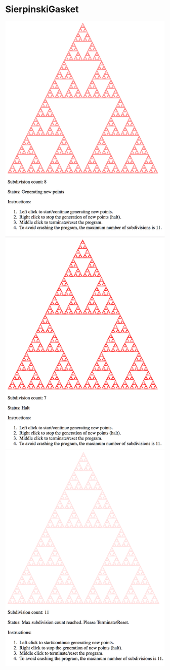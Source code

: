 # SierpinskiGasket

<img src="GeneratingScreenshot.png">
<img src="HaltScreenshot.png">
<img src="MaxSubdivisionScreenShot.png">
